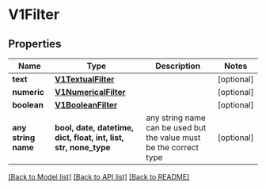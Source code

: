 # V1Filter


## Properties
Name | Type | Description | Notes
------------ | ------------- | ------------- | -------------
**text** | [**V1TextualFilter**](V1TextualFilter.md) |  | [optional] 
**numeric** | [**V1NumericalFilter**](V1NumericalFilter.md) |  | [optional] 
**boolean** | [**V1BooleanFilter**](V1BooleanFilter.md) |  | [optional] 
**any string name** | **bool, date, datetime, dict, float, int, list, str, none_type** | any string name can be used but the value must be the correct type | [optional]

[[Back to Model list]](../README.md#documentation-for-models) [[Back to API list]](../README.md#documentation-for-api-endpoints) [[Back to README]](../README.md)


